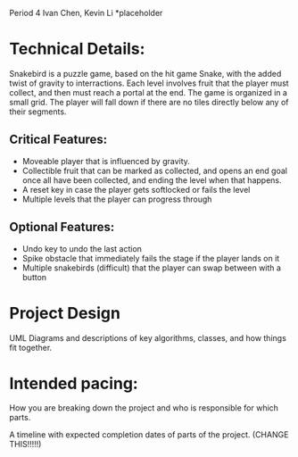 Period 4
Ivan Chen, Kevin Li
*placeholder

# Technical Details:

Snakebird is a puzzle game, based on the hit game Snake, with the added twist of gravity to interractions. Each level involves fruit that the player must collect, and then must reach a portal at the end. The game is organized in a small grid. The player will fall down if there are no tiles directly below any of their segments.

## Critical Features:
- Moveable player that is influenced by gravity.
- Collectible fruit that can be marked as collected, and opens an end goal once all have been collected, and ending the level when that happens.
- A reset key in case the player gets softlocked or fails the level
- Multiple levels that the player can progress through

## Optional Features:
- Undo key to undo the last action
- Spike obstacle that immediately fails the stage if the player lands on it
- Multiple snakebirds (difficult) that the player can swap between with a button

# Project Design

UML Diagrams and descriptions of key algorithms, classes, and how things fit together.



# Intended pacing:

How you are breaking down the project and who is responsible for which parts.

A timeline with expected completion dates of parts of the project. (CHANGE THIS!!!!!)
